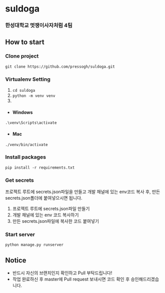 # suldoga
### 한성대학교 멋쟁이사자처럼 4팀

## How to start
### Clone project
```git clone https://github.com/pressogh/suldoga.git```
### Virtualenv Setting
1. ```cd suldoga```
2. ```python -m venv venv```
3.
- #### Windows
```.\venv\Scripts\activate```
- #### Mac
```./venv/bin/activate```
### Install packages
```pip install -r requirements.txt```
### Get secrets
프로젝트 루트에 secrets.json파일을 만들고 개발 채널에 있는 env코드 복사 후, 만든 secrets.json폴더에 붙여넣으시면 됩니다.
1. 프로젝트 루트에 secrets.json파일 만들기
2. 개발 채널에 있는 env 코드 복사하기
3. 만든 secrets.json파일에 복사한 코드 붙여넣기
### Start server
```python manage.py runserver```

## Notice
- 반드시 자신의 브랜치인지 확인하고 Pull 부탁드립니다!
- 작업 완료하신 후 master에 Pull request 보내시면 코드 확인 후 승인해드리겠습니다.
